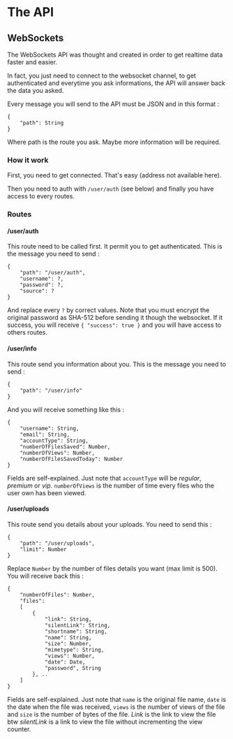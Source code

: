 # The API
## WebSockets

The WebSockets API was thought and created in order to get realtime data faster and easier.

In fact, you just need to connect to the websocket channel, to get authenticated and everytime you
ask informations, the API will answer back the data you asked.

Every message you will send to the API must be JSON and in this format :

    {
    	"path": String
    }

Where path is the route you ask. Maybe more information will be required.

### How it work
First, you need to get connected. That's easy (address not available here).

Then you need to auth with `/user/auth` (see below) and finally you have access to every routes.

### Routes

#### /user/auth

This route need to be called first. It permit you to get authenticated.
This is the message you need to send :

    {
    	"path": "/user/auth",
    	"username": ?,
    	"password": ?,
    	"source": ?
    }

And replace every `?` by correct values. Note that you must encrypt the original password as SHA-512
before sending it though the websocket. If it success, you will receive `{ "success": true }` and
you will have access to others routes.

#### /user/info

This route send you information about you. This is the message you need to send :

    {
    	"path": "/user/info"
    }

And you will receive something like this :

    {
    	"username": String,
    	"email": String,
    	"accountType": String,
    	"numberOfFilesSaved": Number,
    	"numberOfViews": Number,
        "numberOfFilesSavedToday": Number
    }

Fields are self-explained. Just note that `accountType` will be *regular*, *premium* or *vip*.
`numberOfViews` is the number of time every files who the user own has been viewed.

#### /user/uploads

This route send you details about your uploads. You need to send this :

    {
    	"path": "/user/uploads",
    	"limit": Number
    }

Replace `Number` by the number of files details you want (max limit is 500). You will receive back
this :

    {
    	"numberOfFiles": Number,
    	"files": 
    	[
    		{
    			"link": String,
                "silentLink": String,
                "shortname": String,
    			"name": String,
    			"size": Number,
    			"mimetype": String,
    			"views": Number,
    			"date": Date,
    			"password", String
    		}, ..
    	]
    }

Fields are self-explained. Just note that `name` is the original file name, `date` is the date when
the file was received, `views` is the number of views of the file and `size` is the number of bytes
of the file. *Link* is the link to view the file btw *silentLink* is a link to view the file 
without incrementing the view counter.